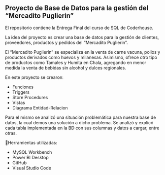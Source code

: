 ## Proyecto de Base de Datos para la gestión del “Mercadito Puglierin”

El repositorio contiene la Entrega Final del curso de SQL de Coderhouse.

La idea del proyecto es crear una base de datos para la gestión de clientes, proveedores, productos y pedidos del “Mercadito Puglierin”.

El “Mercadito Puglierin” se especializa en la venta de carne vacuna, pollos y productos derivados como huevos y milanesas. Asimismo, ofrece otro tipo de productos como Tamales y Humita en Chala, agregando en menor medida la venta de bebidas sin alcohol y dulces regionales.

En este proyecto se crearon:
* Funciones
* Triggers
* Store Procedures
* Vistas
* Diagrama Entidad-Relacion

Para el mismo se analizó una situación problemática para nuestra base de datos, la cual demos una solución a dicho problema. Se analizó y explicó cada tabla implementada en la BD con sus columnas y datos a cargar, entre otras.

🔧Herramientas utilizadas:
* MySQL Workbench
* Power BI Desktop
* GitHub
* Visual Studio Code

